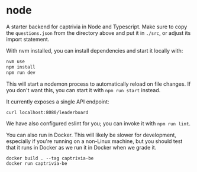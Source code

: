 # node

A starter backend for captrivia in Node and Typescript.  Make sure to copy the `questions.json` from the directory above and put it in `./src`, or adjust its import statement.

With nvm installed, you can install dependencies and start it locally with:
```bash
nvm use
npm install
npm run dev
```

This will start a nodemon process to automatically reload on file changes.  If you don't want this, you can start it with `npm run start` instead.

It currently exposes a single API endpoint:
```bash
curl localhost:8080/leaderboard
```

We have also configured eslint for you; you can invoke it with `npm run lint`.

You can also run in Docker.  This will likely be slower for development, especially if you're running on a non-Linux machine, but you should test that it runs in Docker as we run it in Docker when we grade it.
```
docker build . --tag captrivia-be
docker run captrivia-be
```
